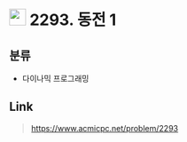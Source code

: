 # <img src="https://d2gd6pc034wcta.cloudfront.net/tier/11.svg" width="30"> 2293. 동전 1

## 분류
* 다이나믹 프로그래밍

## Link
> https://www.acmicpc.net/problem/2293